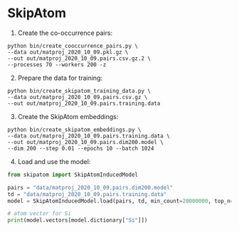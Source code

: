SkipAtom
========

1. Create the co-occurrence pairs:
```
python bin/create_cooccurrence_pairs.py \
--data out/matproj_2020_10_09.pkl.gz \
--out out/matproj_2020_10_09.pairs.csv.gz.2 \
--processes 70 --workers 200 -z
```

2. Prepare the data for training:
```
python bin/create_skipatom_training_data.py \
--data out/matproj_2020_10_09.pairs.csv.gz \
--out out/matproj_2020_10_09.pairs.training.data
```

3. Create the SkipAtom embeddings:
```
python bin/create_skipatom_embeddings.py \
--data out/matproj_2020_10_09.pairs.training.data \
--out out/matproj_2020_10_09.pairs.dim200.model \
--dim 200 --step 0.01 --epochs 10 --batch 1024
```

4. Load and use the model:
```python
from skipatom import SkipAtomInducedModel

pairs = "data/matproj_2020_10_09.pairs.dim200.model"
td = "data/matproj_2020_10_09.pairs.training.data"
model = SkipAtomInducedModel.load(pairs, td, min_count=20000000, top_n=5)

# atom vector for Si
print(model.vectors[model.dictionary["Si"]])
```
